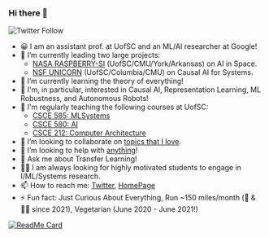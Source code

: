 ### Hi there 👋
![Twitter Follow](https://img.shields.io/twitter/follow/PooyanJamshidi?style=social)

- 😀 I am an assistant prof. at UofSC and an ML/AI researcher at Google! 
- 🔭 I’m currently leading two large projects: 
    - [NASA RASPBERRY-SI](https://nasa-raspberry-si.github.io/raspberry-si/) (UofSC/CMU/York/Arkansas) on AI in Space.
    - [NSF UNICORN](https://www.nsf.gov/awardsearch/showAward?AWD_ID=2107463) (UofSC/Columbia/CMU) on Causal AI for Systems.
- 🌱 I’m currently learning the theory of everything! 
- 🤖 I'm, in particular, interested in Causal AI, Representation Learning, ML Robustness, and Autonomous Robots!
- 🏫 I'm regularly teaching the following courses at UofSC:
    - [CSCE 585: MLSystems](https://pooyanjamshidi.github.io/mls/) 
    - [CSCE 580: AI](https://pooyanjamshidi.github.io/csce580/) 
    - [CSCE 212: Computer Architecture](https://pooyanjamshidi.github.io/csce212/)
- 👯 I’m looking to collaborate on [topics that I love](https://pooyanjamshidi.github.io/research/).
- 🤔 I’m looking to help with [anything](https://pooyanjamshidi.github.io/misc/)!
- 💬 Ask me about Transfer Learning!
- 🧑‍🎓 I am always looking for highly motivated students to engage in I/ML/Systems research.
- 📫 How to reach me: [Twitter](https://twitter.com/PooyanJamshidi), [HomePage](http://pooyanjamshidi.github.io/)
- ⚡ Fun fact: Just Curious About Everything, Run ~150 miles/month (🥊 & 🧘‍♂️ since 2021), Vegetarian (June 2020 - June 2021!)

[![ReadMe Card](https://github-readme-stats.vercel.app/api?username=pooyanjamshidi&theme=cobalt&show_icons=true)](https://github.com/pooyanjamshidi)
